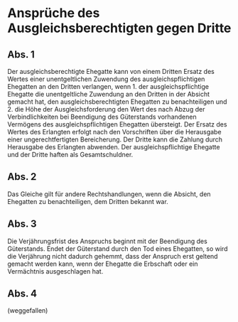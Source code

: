 # Ansprüche des Ausgleichsberechtigten gegen Dritte



## Abs. 1

 Der ausgleichsberechtigte Ehegatte kann von einem Dritten Ersatz des Wertes einer unentgeltlichen Zuwendung des ausgleichspflichtigen Ehegatten an den Dritten verlangen, wenn  1.
 der ausgleichspflichtige Ehegatte die unentgeltliche Zuwendung an den Dritten in der Absicht gemacht hat, den ausgleichsberechtigten Ehegatten zu benachteiligen und
 2.
 die Höhe der Ausgleichsforderung den Wert des nach Abzug der Verbindlichkeiten bei Beendigung des Güterstands vorhandenen Vermögens des ausgleichspflichtigen Ehegatten übersteigt.
Der Ersatz des Wertes des Erlangten erfolgt nach den Vorschriften über die Herausgabe einer ungerechtfertigten Bereicherung. Der Dritte kann die Zahlung durch Herausgabe des Erlangten abwenden. Der ausgleichspflichtige Ehegatte und der Dritte haften als Gesamtschuldner.

## Abs. 2

 Das Gleiche gilt für andere Rechtshandlungen, wenn die Absicht, den Ehegatten zu benachteiligen, dem Dritten bekannt war.

## Abs. 3

 Die Verjährungsfrist des Anspruchs beginnt mit der Beendigung des Güterstands. Endet der Güterstand durch den Tod eines Ehegatten, so wird die Verjährung nicht dadurch gehemmt, dass der Anspruch erst geltend gemacht werden kann, wenn der Ehegatte die Erbschaft oder ein Vermächtnis ausgeschlagen hat.

## Abs. 4

 (weggefallen) 

